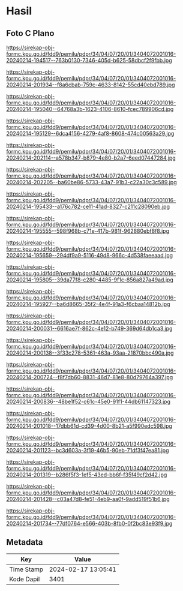 # Hasil

## Foto C Plano

https://sirekap-obj-formc.kpu.go.id/fdd9/pemilu/pdpr/34/04/07/20/01/3404072001016-20240214-194517--763b0130-7346-405d-b625-58dbcf2f9fbb.jpg

https://sirekap-obj-formc.kpu.go.id/fdd9/pemilu/pdpr/34/04/07/20/01/3404072001016-20240214-201934--f8a6cbab-759c-4633-8142-55cd40ebd789.jpg

https://sirekap-obj-formc.kpu.go.id/fdd9/pemilu/pdpr/34/04/07/20/01/3404072001016-20240214-195040--64768a3b-1623-4106-8610-fcec789906cd.jpg

https://sirekap-obj-formc.kpu.go.id/fdd9/pemilu/pdpr/34/04/07/20/01/3404072001016-20240214-195129--6dca4156-4279-4af8-8608-474c00563a29.jpg

https://sirekap-obj-formc.kpu.go.id/fdd9/pemilu/pdpr/34/04/07/20/01/3404072001016-20240214-202114--a578b347-b879-4e80-b2a7-6eed07447284.jpg

https://sirekap-obj-formc.kpu.go.id/fdd9/pemilu/pdpr/34/04/07/20/01/3404072001016-20240214-202205--ba60be86-5733-43a7-91b3-c22a30c3c589.jpg

https://sirekap-obj-formc.kpu.go.id/fdd9/pemilu/pdpr/34/04/07/20/01/3404072001016-20240214-195433--a176c782-ce11-41ad-8327-c211c28090eb.jpg

https://sirekap-obj-formc.kpu.go.id/fdd9/pemilu/pdpr/34/04/07/20/01/3404072001016-20240214-195555--598f968b-c71e-417b-981f-962880ebf8f8.jpg

https://sirekap-obj-formc.kpu.go.id/fdd9/pemilu/pdpr/34/04/07/20/01/3404072001016-20240214-195659--294df9a9-5116-49d8-966c-4d538faeeaad.jpg

https://sirekap-obj-formc.kpu.go.id/fdd9/pemilu/pdpr/34/04/07/20/01/3404072001016-20240214-195805--39da77f8-c280-4485-9f1c-856a827a49ad.jpg

https://sirekap-obj-formc.kpu.go.id/fdd9/pemilu/pdpr/34/04/07/20/01/3404072001016-20240214-195927--ba6d8665-35f2-4e4f-91a3-f6cbaa14812b.jpg

https://sirekap-obj-formc.kpu.go.id/fdd9/pemilu/pdpr/34/04/07/20/01/3404072001016-20240214-200031--6616ae7f-862c-4e12-b749-369d64db1ca3.jpg

https://sirekap-obj-formc.kpu.go.id/fdd9/pemilu/pdpr/34/04/07/20/01/3404072001016-20240214-200138--3f33c278-5361-463a-93aa-21870bbc490a.jpg

https://sirekap-obj-formc.kpu.go.id/fdd9/pemilu/pdpr/34/04/07/20/01/3404072001016-20240214-200724--f8f7db60-8831-46d7-81e8-80d79764a397.jpg

https://sirekap-obj-formc.kpu.go.id/fdd9/pemilu/pdpr/34/04/07/20/01/3404072001016-20240214-200836--48be1f52-c61c-45e0-91f1-44db61147323.jpg

https://sirekap-obj-formc.kpu.go.id/fdd9/pemilu/pdpr/34/04/07/20/01/3404072001016-20240214-201018--17dbb61d-cd39-4d00-8b21-a5f990edc598.jpg

https://sirekap-obj-formc.kpu.go.id/fdd9/pemilu/pdpr/34/04/07/20/01/3404072001016-20240214-201123--bc3d603a-3f19-46b5-90eb-71df3f47ea81.jpg

https://sirekap-obj-formc.kpu.go.id/fdd9/pemilu/pdpr/34/04/07/20/01/3404072001016-20240214-201319--b286f5f3-1ef5-43ed-bb6f-f35f49cf2d42.jpg

https://sirekap-obj-formc.kpu.go.id/fdd9/pemilu/pdpr/34/04/07/20/01/3404072001016-20240214-201428--c03a47d8-fe51-4eb9-aa0f-9add519f51b6.jpg

https://sirekap-obj-formc.kpu.go.id/fdd9/pemilu/pdpr/34/04/07/20/01/3404072001016-20240214-201734--77df0764-e566-403b-8fb0-0f2bc83e93f9.jpg


## Metadata

| Key        | Value               |
| ---------- | ------------------- |
| Time Stamp | 2024-02-17 13:05:41 |
| Kode Dapil | 3401                |



